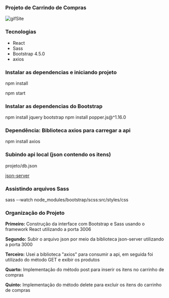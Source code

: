 

### Projeto de Carrindo de Compras

![gifSite](https://user-images.githubusercontent.com/47642347/83709055-bae9bf00-a5eb-11ea-9b6e-8e950b69e5c5.gif)


### Tecnologias

* React
* Sass
* Bootstrap 4.5.0
* axios

### Instalar as dependencias e iniciando projeto

npm install

npm start

### Instalar as dependencias do Bootstrap

npm install jquery bootstrap
npm install  popper.js@^1.16.0

### Dependência: Biblioteca axios para carregar a api

npm install axios    

### Subindo api local (json contendo os itens)

projeto/db.json

[json-server](https://github.com/typicode/json-server)

### Assistindo arquivos Sass

sass --watch node_modules/bootstrap/scss:src/styles/css


### Organização do Projeto

**Primeiro:**  Construção da interface com Bootstrap e Sass usando o framework React utilizando a porta 3006

**Segundo:**  Subir o arquivo json por meio da biblioteca json-server  utilizando a porta 3000

**Terceiro:** Usei a biblioteca "axios" para consumir a api, em seguida foi utilizado do método GET e exibir os produtos

**Quarto:** Implementação do método post para inserir os itens no carrinho de compras

**Quinto:** Implementação do método delete para excluir os itens do carrinho de compras
